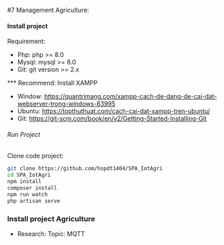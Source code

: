 #7 Management Agriculture: 

#### Install project 
Requirement:
- Php: php >= 8.0
- Mysql: mysql >= 8.0
- Git: git version >= 2.x

*** Recommend: 
Install XAMPP 
- Window: https://quantrimang.com/xampp-cach-de-dang-de-cai-dat-webserver-trong-windows-83995
- Ubuntu: https://topthuthuat.com/cach-cai-dat-xampp-tren-ubuntu/ 
- Git: https://git-scm.com/book/en/v2/Getting-Started-Installing-Git

###### Run Project
Clone code project:
```bash
git clone https://github.com/hopdt1404/SPA_IotAgri
cd SPA_IotAgri
npm install
composer install
npm run watch
php artisan serve
```


### Install project Agriculture

+ Research: Topic: MQTT

